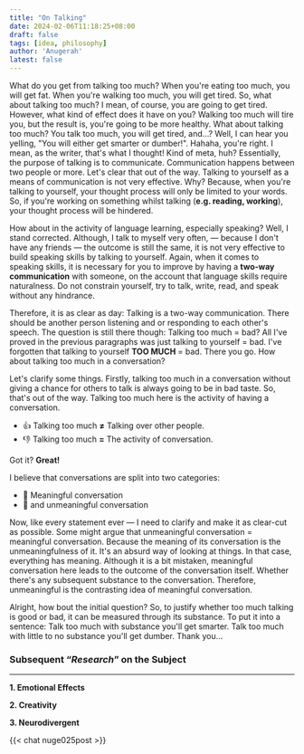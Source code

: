 ```yaml
---
title: "On Talking"
date: 2024-02-06T11:18:25+08:00
draft: false
tags: [idea, philosophy]
author: 'Anugerah'
latest: false
---
```


What do you get from talking too much? When you're eating too much, you will get fat. When you're walking too much, you will get tired. So, what about talking too much? I mean, of course, you are going to get tired. However, what kind of effect does it have on you? Walking too much will tire you, but the result is, you're going to be more healthy. What about talking too much? You talk too much, you will get tired, and...? Well, I can hear you yelling, "You will either get smarter or dumber!". Hahaha, you're right. I mean, as the writer, that's what I thought! Kind of meta, huh? Essentially, the purpose of talking is to communicate. Communication happens between two people or more. Let's clear that out of the way. Talking to yourself as a means of communication is not very effective. Why? Because, when you're talking to yourself, your thought process will only be limited to your words. So, if you're working on something whilst talking (**e.g. reading, working**), your thought process will be hindered.

How about in the activity of language learning, especially speaking? Well, I stand corrected. Although, I talk to myself very often, — because I don't have any friends — the outcome is still the same, it is not very effective to build speaking skills by talking to yourself. Again, when it comes to speaking skills, it is necessary for you to improve by having a **two-way communication** with someone, on the account that language skills require naturalness. Do not constrain yourself, try to talk, write, read, and speak without any hindrance.

Therefore, it is as clear as day: Talking is a two-way communication. There should be another person listening and or responding to each other's speech. The question is still there though: Talking too much = bad? All I've proved in the previous paragraphs was just talking to yourself = bad. I've forgotten that talking to yourself **TOO MUCH** = bad. There you go. How about talking too much in a conversation?

Let's clarify some things. Firstly, talking too much in a conversation without giving a chance for others to talk is always going to be in bad taste. So, that's out of the way. Talking too much here is the activity of having a conversation. 

* 👍 Talking too much **≠** Talking over other people.
* 👎 Talking too much **=** The activity of conversation. 
 
Got it? **Great!**

I believe that conversations are split into two categories:
* 🧠 Meaningful conversation
* 🗿 and unmeaningful conversation

Now, like every statement ever — I need to clarify and make it as clear-cut as possible. Some might argue that unmeaningful conversation = meaningful conversation. Because the meaning of its conversation is the unmeaningfulness of it. It's an absurd way of looking at things. In that case, everything has meaning. Although it is a bit mistaken, meaningful conversation here leads to the outcome of the conversation itself. Whether there's any subsequent substance to the conversation. Therefore, unmeaningful is the contrasting idea of meaningful conversation.

Alright, how bout the initial question? So, to justify whether too much talking is good or bad, it can be measured through its substance. To put it into a sentence: Talk too much with substance you'll get smarter. Talk too much with little to no substance you'll get dumber. Thank you…

### Subsequent “*Research*” on the Subject
---
**1. Emotional Effects**

**2. Creativity**

**3. Neurodivergent**

{{< chat nuge025post >}}